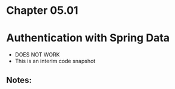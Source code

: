 # Chapter 05.01

# Authentication with Spring Data


* DOES NOT WORK
* This is an interim code snapshot


## Notes:



